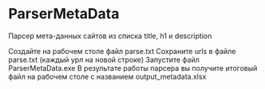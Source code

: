 # ParserMetaData
Парсер мета-данных сайтов из списка title, h1 и description

Создайте на рабочем столе файл parse.txt
Сохраните urls в файле parse.txt (каждый урл на новой строке)
Запустите файл ParserMetaData.exe
В результате работы парсера вы получите итоговый файл на рабочем столе с названием output_metadata.xlsx
